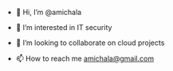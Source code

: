 - 👋 Hi, I’m @amichala
- 👀 I’m interested in IT security

- 💞️ I’m looking to collaborate on cloud projects
- 📫 How to reach me amichala@gmail.com

<!---
amichala/amichala is a ✨ special ✨ repository because its `README.md` (this file) appears on your GitHub profile.
You can click the Preview link to take a look at your changes.
--->
